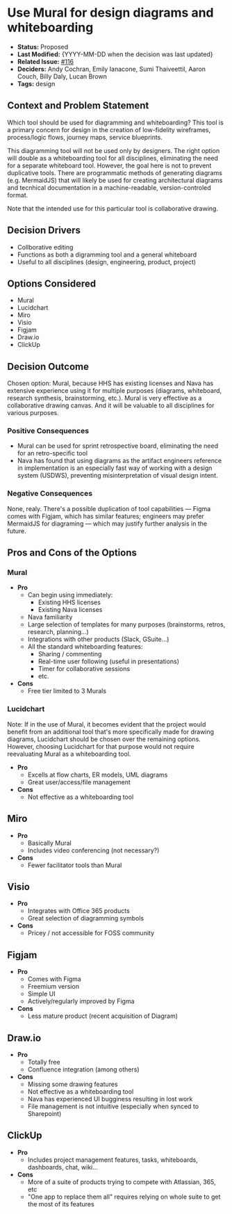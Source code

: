# Use Mural for design diagrams and whiteboarding

- **Status:** Proposed <!-- REQUIRED -->
- **Last Modified:** {YYYY-MM-DD when the decision was last updated} <!-- REQUIRED -->
- **Related Issue:** [#116](https://github.com/HHS/grants-api/issues/116) <!-- RECOMMENDED -->
- **Deciders:** Andy Cochran, Emily Ianacone, Sumi Thaiveettil, Aaron Couch, Billy Daly, Lucan Brown <!-- REQUIRED -->
- **Tags:** design <!-- OPTIONAL -->

## Context and Problem Statement

Which tool should be used for diagramming and whiteboarding? This tool is a primary concern for design in the creation of low-fidelity wireframes, process/logic flows, journey maps, service blueprints.

This diagramming tool will not be used only by designers. The right option will double as a whiteboarding tool for all disciplines, eliminating the need for a separate whiteboard tool. However, the goal here is not to prevent duplicative tools. There are programmatic methods of generating diagrams (e.g. MermaidJS) that will likely be used for creating architectural diagrams and tecnhical documentation in a machine-readable, version-controled format.

Note that the intended use for this particular tool is collaborative drawing.

## Decision Drivers <!-- RECOMMENDED -->

- Collborative editing
- Functions as both a digramming tool and a general whiteboard
- Useful to all disciplines (design, engineering, product, project)

## Options Considered

- Mural
- Lucidchart
- Miro
- Visio
- Figjam
- Draw.io
- ClickUp

## Decision Outcome <!-- REQUIRED -->

Chosen option: Mural, because HHS has existing licenses and Nava has extensive experience using it for multiple purposes (diagrams, whiteboard, research synthesis, brainstorming, etc.). Mural is very effective as a collaborative drawing canvas. And it will be valuable to all disciplines for various purposes.

### Positive Consequences <!-- OPTIONAL -->

- Mural can be used for sprint retrospective board, eliminating the need for an retro-specific tool
- Nava has found that using diagrams as the artifact engineers reference in implementation is an especially fast way of working with a design system (USDWS), preventing misinterpretation of visual design intent.

### Negative Consequences <!-- OPTIONAL -->

None, realy. There's a possible duplication of tool capabilities — Figma comes with Figjam, which has similar features; engineers may prefer MermaidJS for diagraming — which may justify further analysis in the future.

## Pros and Cons of the Options <!-- OPTIONAL -->

### Mural

- **Pro**
  - Can begin using immediately:
    - Existing HHS licenses
    - Existing Nava licenses
  - Nava familiarity
  - Large selection of templates for many purposes (brainstorms, retros, research, planning…)
  - Integrations with other products (Slack, GSuite…)
  - All the standard whiteboarding features:
    - Sharing / commenting
    - Real-time user following (useful in presentations)
    - Timer for collaborative sessions
    - etc.
- **Cons**
  - Free tier limited to 3 Murals

### Lucidchart

Note: If in the use of Mural, it becomes evident that the project would benefit from an additional tool that's more specifically made for drawing diagrams, Lucidchart should be chosen over the remaining options. However, choosing Lucidchart for that purpose would not require reevaluating Mural as a whiteboarding tool.

- **Pro**
  - Excells at flow charts, ER models, UML diagrams
  - Great user/access/file management
- **Cons**
  - Not effective as a whiteboarding tool

## Miro

- **Pro**
  - Basically Mural
  - Includes video conferencing (not necessary?)
- **Cons**
  - Fewer facilitator tools than Mural

## Visio

- **Pro**
  - Integrates with Office 365 products
  - Great selection of diagramming symbols
- **Cons**
  - Pricey / not accessible for FOSS community

## Figjam

- **Pro**
  - Comes with Figma
  - Freemium version
  - Simple UI
  - Actively/regularly improved by Figma
- **Cons**
  - Less mature product (recent acquisition of Diagram)

## Draw.io

- **Pro**
  - Totally free
  - Confluence integration (among others)
- **Cons**
  - Missing some drawing features
  - Not effective as a whiteboarding tool
  - Nava has experienced UI bugginess resulting in lost work
  - File management is not intuitive (especially when synced to Sharepoint)

## ClickUp

- **Pro**
  - Includes project management features, tasks, whiteboards, dashboards, chat, wiki… 
- **Cons**
  - More of a suite of products trying to compete with Atlassian, 365, etc
  - "One app to replace them all" requires relying on whole suite to get the most of its features
